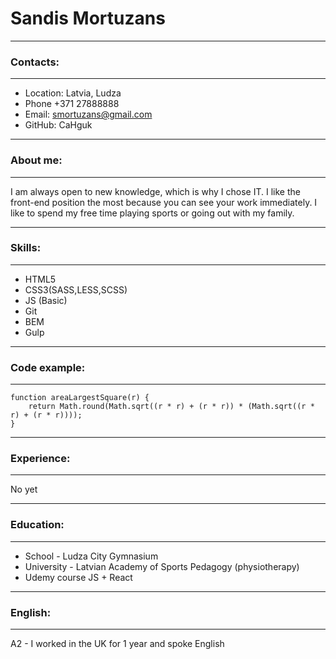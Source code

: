 # Sandis Mortuzans
***
### Contacts: 
***
 * Location: Latvia, Ludza
 * Phone +371 27888888
 * Email: smortuzans@gmail.com
 * GitHub: CaHguk
***
### About me: 
***
I am always open to new knowledge, which is why I chose IT. I like the front-end position the most because you can see your work immediately. I like to spend my free time playing sports or going out with my family. 
***
### Skills: 
***
 * HTML5
 * CSS3(SASS,LESS,SCSS)
 * JS (Basic)
 * Git
 * BEM
 * Gulp

***
### Code example: 
***
```
function areaLargestSquare(r) {
    return Math.round(Math.sqrt((r * r) + (r * r)) * (Math.sqrt((r * r) + (r * r))));
}
```
***
### Experience: 
***
No yet
***
### Education: 
***
 * School - Ludza City Gymnasium
 * University - Latvian Academy of Sports Pedagogy (physiotherapy)
 * Udemy course JS + React 
***
### English:
***
A2 - I worked in the UK for 1 year and spoke English 
